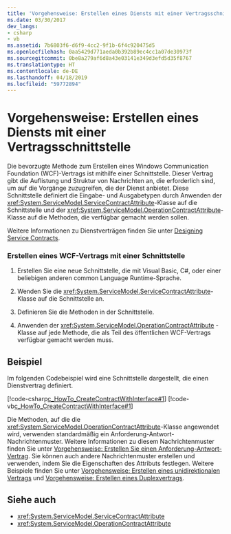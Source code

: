 ```yaml
---
title: 'Vorgehensweise: Erstellen eines Diensts mit einer Vertragsschnittstelle'
ms.date: 03/30/2017
dev_langs:
- csharp
- vb
ms.assetid: 7b6803f6-d6f9-4cc2-9f1b-6f4c920475d5
ms.openlocfilehash: 0aa5429d771aeda0b392b89ec4cc1a07de30973f
ms.sourcegitcommit: 0be8a279af6d8a43e03141e349d3efd5d35f8767
ms.translationtype: HT
ms.contentlocale: de-DE
ms.lasthandoff: 04/18/2019
ms.locfileid: "59772894"
---
```

# <a name="how-to-create-a-service-with-a-contract-interface"></a>Vorgehensweise: Erstellen eines Diensts mit einer Vertragsschnittstelle
Die bevorzugte Methode zum Erstellen eines Windows Communication Foundation (WCF)-Vertrags ist mithilfe einer Schnittstelle. Dieser Vertrag gibt die Auflistung und Struktur von Nachrichten an, die erforderlich sind, um auf die Vorgänge zuzugreifen, die der Dienst anbietet. Diese Schnittstelle definiert die Eingabe- und Ausgabetypen durch Anwenden der <xref:System.ServiceModel.ServiceContractAttribute>-Klasse auf die Schnittstelle und der <xref:System.ServiceModel.OperationContractAttribute>-Klasse auf die Methoden, die verfügbar gemacht werden sollen.  
  
 Weitere Informationen zu Dienstverträgen finden Sie unter [Designing Service Contracts](../../../../docs/framework/wcf/designing-service-contracts.md).  
  
### <a name="creating-a-wcf-contract-with-an-interface"></a>Erstellen eines WCF-Vertrags mit einer Schnittstelle  
  
1. Erstellen Sie eine neue Schnittstelle, die mit Visual Basic, C#, oder einer beliebigen anderen common Language Runtime-Sprache.  
  
2. Wenden Sie die <xref:System.ServiceModel.ServiceContractAttribute>-Klasse auf die Schnittstelle an.  
  
3. Definieren Sie die Methoden in der Schnittstelle.  
  
4. Anwenden der <xref:System.ServiceModel.OperationContractAttribute> -Klasse auf jede Methode, die als Teil des öffentlichen WCF-Vertrags verfügbar gemacht werden muss.  
  
## <a name="example"></a>Beispiel  
 Im folgenden Codebeispiel wird eine Schnittstelle dargestellt, die einen Dienstvertrag definiert.  
  
 [!code-csharp[c_HowTo_CreateContractWithInterface#1](../../../../samples/snippets/csharp/VS_Snippets_CFX/c_howto_createcontractwithinterface/cs/source.cs#1)]
 [!code-vb[c_HowTo_CreateContractWithInterface#1](../../../../samples/snippets/visualbasic/VS_Snippets_CFX/c_howto_createcontractwithinterface/vb/source.vb#1)]  
  
 Die Methoden, auf die die <xref:System.ServiceModel.OperationContractAttribute>-Klasse angewendet wird, verwenden standardmäßig ein Anforderung-Antwort-Nachrichtenmuster. Weitere Informationen zu diesem Nachrichtenmuster finden Sie unter [Vorgehensweise: Erstellen Sie einen Anforderung-Antwort-Vertrag](../../../../docs/framework/wcf/feature-details/how-to-create-a-request-reply-contract.md). Sie können auch andere Nachrichtenmuster erstellen und verwenden, indem Sie die Eigenschaften des Attributs festlegen. Weitere Beispiele finden Sie unter [Vorgehensweise: Erstellen eines unidirektionalen Vertrags](../../../../docs/framework/wcf/feature-details/how-to-create-a-one-way-contract.md) und [Vorgehensweise: Erstellen eines Duplexvertrags](../../../../docs/framework/wcf/feature-details/how-to-create-a-duplex-contract.md).  
  
## <a name="see-also"></a>Siehe auch

- <xref:System.ServiceModel.ServiceContractAttribute>
- <xref:System.ServiceModel.OperationContractAttribute>

